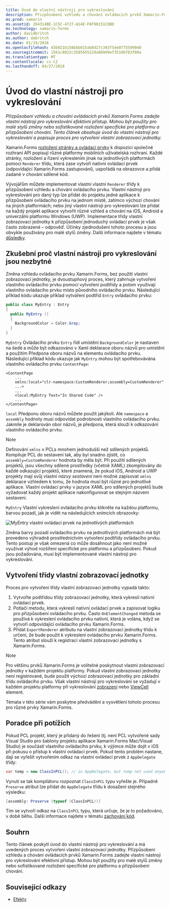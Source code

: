 ```yaml
---
title: Úvod do vlastní nástroji pro vykreslování
description: Přizpůsobení vzhledu a chování ovládacích prvků Xamarin.Forms zadejte vlastní nástroji pro vykreslování efektivní přístup. Mohou být použity pro malé stylů změny nebo sofistikované rozložení specifické pro platformu a přizpůsobení chování. Tento článek obsahuje úvod do vlastní nástroji pro vykreslování a popisuje proces pro vytvoření vlastní zobrazovací jednotky.
ms.prod: xamarin
ms.assetid: 264314BE-1C5C-4727-A14E-F6F98151CDBD
ms.technology: xamarin-forms
author: davidbritch
ms.author: dabritch
ms.date: 01/19/2016
ms.openlocfilehash: 43b021b158bbb815ab8d27c393f54e0775599940
ms.sourcegitcommit: 1561c8022c3585655229a869d9ef3510bf83f00a
ms.translationtype: MT
ms.contentlocale: cs-CZ
ms.lasthandoff: 04/27/2018
---
```

# <a name="introduction-to-custom-renderers"></a>Úvod do vlastní nástroji pro vykreslování

_Přizpůsobení vzhledu a chování ovládacích prvků Xamarin.Forms zadejte vlastní nástroji pro vykreslování efektivní přístup. Mohou být použity pro malé stylů změny nebo sofistikované rozložení specifické pro platformu a přizpůsobení chování. Tento článek obsahuje úvod do vlastní nástroji pro vykreslování a popisuje proces pro vytvoření vlastní zobrazovací jednotky._

Xamarin.Forms [rozložení stránky a ovládací prvky](~/xamarin-forms/user-interface/controls/index.md) k dispozici společné rozhraní API popisují různé platformy mobilních uživatelská rozhraní. Každé stránky, rozložení a řízení vykreslením jinak na jednotlivých platformách pomocí `Renderer` třídu, která zase vytvoří nativní ovládací prvek (odpovídající Xamarin.Forms zastupování), uspořádá na obrazovce a přidá zadané v chování sdílené kód.

Vývojářům můžete implementovat vlastní vlastní `Renderer` třídy k přizpůsobení vzhledu a chování ovládacího prvku. Vlastní nástroji pro vykreslování pro daný typ lze přidat do projektu jedné aplikace k přizpůsobení ovládacího prvku na jednom místě, zatímco výchozí chování na jiných platformách; nebo jiný vlastní nástroji pro vykreslování lze přidat na každý projekt aplikace vytvořit různé vzhled a chování na iOS, Android a univerzální platformu Windows (UWP). Implementace třídy vlastní zobrazovací jednotky k přizpůsobení jednoduchý ovládací prvek je však často zobrazené – odpověď. Účinky zjednodušení tohoto procesu a jsou obvykle používány pro malé stylů změny. Další informace najdete v tématu [důsledky](~/xamarin-forms/app-fundamentals/effects/index.md).

## <a name="examining-why-custom-renderers-are-necessary"></a>Zkušební proč vlastní nástroji pro vykreslování jsou nezbytné

Změna vzhledu ovládacího prvku Xamarin.Forms, bez použití vlastní zobrazovací jednotky, je dvoustupňový proces, který zahrnuje vytvoření vlastního ovládacího prvku pomocí vytvoření podtřídy a potom využívají vlastního ovládacího prvku místo původního ovládacího prvku. Následující příklad kódu ukazuje příklad vytváření podtříd `Entry` ovládacího prvku:

```csharp
public class MyEntry : Entry
{
  public MyEntry ()
  {
    BackgroundColor = Color.Gray;
  }
}
```

`MyEntry` Ovládacího prvku `Entry` řídí umístění `BackgroundColor` je nastaven na šedé a může být odkazováno v Xaml deklarace oboru názvů pro umístění a použitím Předpona oboru názvů na elementu ovládacího prvku. Následující příklad kódu ukazuje jak `MyEntry` mohou být spotřebovávána vlastního ovládacího prvku `ContentPage`:

```xaml
<ContentPage
    ...
    xmlns:local="clr-namespace:CustomRenderer;assembly=CustomRenderer"
    ...>
    ...
    <local:MyEntry Text="In Shared Code" />
    ...
</ContentPage>
```

`local` Předponu oboru názvů můžete použít jakýkoli. Ale `namespace` a `assembly` hodnoty musí odpovídat podrobnosti vlastního ovládacího prvku. Jakmile je deklarován obor názvů, je předpona, která slouží k odkazování vlastního ovládacího prvku.

> [!NOTE]
> Definování `xmlns` v PCLs mnohem jednodušší než sdílených projektů. Kompiluje PCL do sestavení tak, aby byl snadno zjistit, co `assembly=CustomRenderer` hodnota by měla být. Při použití sdílených projektů, jsou všechny sdílené prostředky (včetně XAML) zkompilovány do každé odkazující projektů, které znamená, že pokud iOS, Android a UWP projekty mají svůj vlastní *názvy sestavení* není možné zapisovat `xmlns` deklarace vzhledem k tomu, že hodnota musí být různé pro jednotlivé aplikace. Vlastní ovládací prvky v jazyce XAML pro sdílených projektů bude vyžadovat každý projekt aplikace nakonfigurovat se stejným názvem sestavení.

`MyEntry` Vlastní vykreslení ovládacího prvku klikněte na každou platformu, barvou pozadí, jak je vidět na následujících snímcích obrazovky:

![](introduction-images/screenshots.png "MyEntry vlastní ovládací prvek na jednotlivých platformách")

Změna barvy pozadí ovládacího prvku na jednotlivých platformách má být provedeno výhradně prostřednictvím vytvoření podtřídy ovládacího prvku. Tento postup je však omezená co může dosáhnout jako není možné využívat výhod rozšíření specifické pro platformu a přizpůsobení. Pokud jsou požadována, musí být implementované vlastní nástroji pro vykreslování.

## <a name="creating-a-custom-renderer-class"></a>Vytvoření třídy vlastní zobrazovací jednotky

Proces pro vytvoření třídy vlastní zobrazovací jednotky vypadá takto:

1. Vytvořte podtřídou třídy zobrazovací jednotky, která vykreslí nativní ovládací prvek.
1. Potlačí metodu, která vykreslí nativní ovládací prvek a zapisovat logiku pro přizpůsobení ovládacího prvku. Často `OnElementChanged` metoda se používá k vykreslení ovládacího prvku nativní, která je volána, když se vytvoří odpovídající ovládacího prvku Xamarin.Forms.
1. Přidat `ExportRenderer` atributu na vlastní zobrazovací jednotky třídu k určení, že bude použit k vykreslení ovládacího prvku Xamarin.Forms. Tento atribut slouží k registraci vlastní zobrazovací jednotky s Xamarin.Forms.

> [!NOTE]
> Pro většinu prvků Xamarin.Forms je volitelné poskytnout vlastní zobrazovací jednotky v každém projektu platformy. Pokud vlastní zobrazovací jednotky není registrované, bude použit výchozí zobrazovací jednotky pro základní třídu ovládacího prvku. Však vlastní nástroji pro vykreslování se vyžadují v každém projektu platformy při vykreslování [zobrazení](https://developer.xamarin.com/api/type/Xamarin.Forms.View/) nebo [ViewCell](https://developer.xamarin.com/api/type/Xamarin.Forms.ViewCell/) element.

Témata v této série vám poskytne předvádění a vysvětlení tohoto procesu pro různé prvky Xamarin.Forms.

## <a name="troubleshooting"></a>Poradce při potížích

Pokud PCL projekt, který je přidaný do řešení (tj. není PCL vytvořené sady Visual Studio pro šablony projektu aplikace Xamarin.Forms Mac/Visual Studio) je součástí vlastního ovládacího prvku, k výjimce může dojít v iOS při pokusu o přístup k vlastní ovládací prvek. Pokud tento problém nastane, dají se vyřešit vytvořením odkaz na vlastní ovládací prvek z `AppDelegate` třídy:

```csharp
var temp = new ClassInPCL(); // in AppDelegate, but temp not used anywhere
```

Vynutí se tak kompilátoru rozpoznat `ClassInPCL` typu vyřešte je. Případně `Preserve` atribut lze přidat do `AppDelegate` třídu k dosažení stejného výsledku:

```csharp
[assembly: Preserve (typeof (ClassInPCL))]
```

Tím se vytvoří odkaz na `ClassInPCL` typu, která určuje, že je to požadováno, v době běhu. Další informace najdete v tématu [zachování kód](~/ios/deploy-test/linker.md).

## <a name="summary"></a>Souhrn

Tento článek poskytl úvod do vlastní nástroji pro vykreslování a má uvedených proces vytvoření vlastní zobrazovací jednotky. Přizpůsobení vzhledu a chování ovládacích prvků Xamarin.Forms zadejte vlastní nástroji pro vykreslování efektivní přístup. Mohou být použity pro malé stylů změny nebo sofistikované rozložení specifické pro platformu a přizpůsobení chování.


## <a name="related-links"></a>Související odkazy

- [Efekty](~/xamarin-forms/app-fundamentals/effects/index.md)
